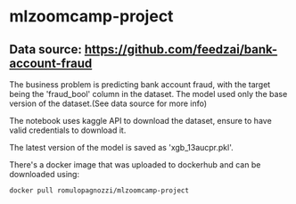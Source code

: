 # mlzoomcamp-project
## Data source: https://github.com/feedzai/bank-account-fraud

The business problem is predicting bank account fraud, with the target being the 'fraud_bool' column in the dataset.
The model used only the base version of the dataset.(See data source for more info)

The notebook uses kaggle API to download the dataset, ensure to have valid credentials to download it.

The latest version of the model is saved as 'xgb_13aucpr.pkl'.

There's a docker image that was uploaded to dockerhub and can be downloaded using:

```
docker pull romulopagnozzi/mlzoomcamp-project
```
